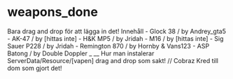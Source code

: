 # weapons_done
Bara drag and drop för att lägga in det!  Innehåll  - Glock 38 / by Andrey_gta5   - AK-47 / by [hittas inte]  - H&amp;K MP5 / by Jridah  - M16 / by [hittas inte]  - Sig Sauer P228 / by Jridah  - Remington 870 / by Hornby &amp; Vans123  - ASP Batong / by Double Doppler  _  __  Hur man instalerar  ServerData/Resource/[vapen] drag and drop som sakt! // Cobraz  Kred till dom som gjort det!       
